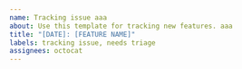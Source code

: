```yaml
---
name: Tracking issue aaa
about: Use this template for tracking new features. aaa
title: "[DATE]: [FEATURE NAME]"
labels: tracking issue, needs triage
assignees: octocat
---
```

